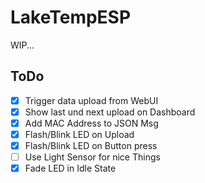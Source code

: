 # LakeTempESP

WIP...

## ToDo
- [x] Trigger data upload from WebUI
- [x] Show last und next upload on Dashboard
- [x] Add MAC Address to JSON Msg
- [x] Flash/Blink LED on Upload
- [x] Flash/Blink LED on Button press
- [ ] Use Light Sensor for nice Things
- [x] Fade LED in Idle State